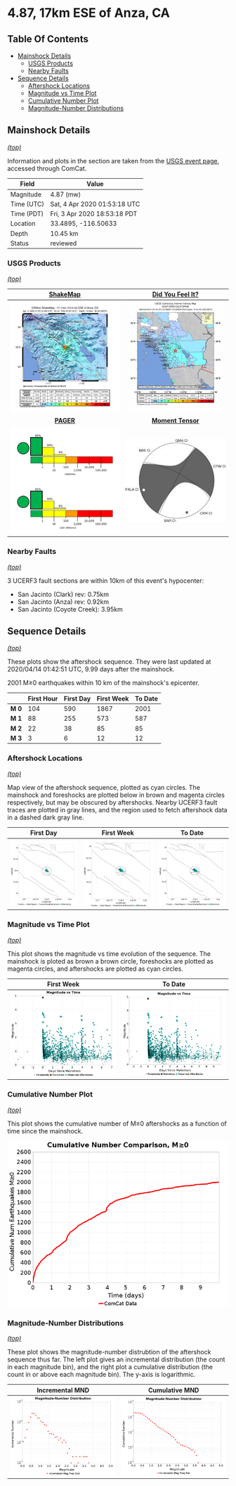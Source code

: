 # 4.87, 17km ESE of Anza, CA

## Table Of Contents

* [Mainshock Details](#mainshock-details)
  * [USGS Products](#usgs-products)
  * [Nearby Faults](#nearby-faults)
* [Sequence Details](#sequence-details)
  * [Aftershock Locations](#aftershock-locations)
  * [Magnitude vs Time Plot](#magnitude-vs-time-plot)
  * [Cumulative Number Plot](#cumulative-number-plot)
  * [Magnitude-Number Distributions](#magnitude-number-distributions)

## Mainshock Details
*[(top)](#table-of-contents)*

Information and plots in the section are taken from the [USGS event page](https://earthquake.usgs.gov/earthquakes/eventpage/ci39126079), accessed through ComCat.

| Field | Value |
|-----|-----|
| Magnitude | 4.87 (mw) |
| Time (UTC) | Sat, 4 Apr 2020 01:53:18 UTC |
| Time (PDT) | Fri, 3 Apr 2020 18:53:18 PDT |
| Location | 33.4895, -116.50633 |
| Depth | 10.45 km |
| Status | reviewed |

### USGS Products
*[(top)](#table-of-contents)*

| <center>**[ShakeMap](https://earthquake.usgs.gov/earthquakes/eventpage/ci39126079/shakemap/)**</center> | <center>**[Did You Feel It?](https://earthquake.usgs.gov/earthquakes/eventpage/ci39126079/dyfi/)**</center> |
|-----|-----|
| ![ShakeMap](resources/ci39126079_shakemap.jpg) | ![DYFI](resources/ci39126079_dyfi.jpg) |
| <center>**[PAGER](https://earthquake.usgs.gov/earthquakes/eventpage/ci39126079/pager/)**</center> | <center>**[Moment Tensor](https://earthquake.usgs.gov/earthquakes/eventpage/ci39126079/moment-tensor/)**</center> |
| ![PEGER](resources/ci39126079_pager.png) | ![Mechanism](resources/ci39126079_mechanism.jpg) |

### Nearby Faults
*[(top)](#table-of-contents)*


3 UCERF3 fault sections are within 10km of this event's hypocenter:

* San Jacinto (Clark) rev: 0.75km
* San Jacinto (Anza) rev: 0.92km
* San Jacinto (Coyote Creek): 3.95km
## Sequence Details
*[(top)](#table-of-contents)*

These plots show the aftershock sequence. They were last updated at 2020/04/14 01:42:51 UTC, 9.99 days after the mainshock.

2001 M&ge;0 earthquakes within 10 km of the mainshock's epicenter.


|  | First Hour | First Day | First Week | To Date |
|-----|-----|-----|-----|-----|
| **M 0** | 104 | 590 | 1867 | 2001 |
| **M 1** | 88 | 255 | 573 | 587 |
| **M 2** | 22 | 38 | 85 | 85 |
| **M 3** | 3 | 6 | 12 | 12 |
### Aftershock Locations
*[(top)](#table-of-contents)*

Map view of the aftershock sequence, plotted as cyan circles. The mainshock  and foreshocks are plotted below in brown and magenta circles respectively, but may be obscured by aftershocks. Nearby UCERF3 fault traces are plotted in gray lines, and the region used to fetch aftershock data in a dashed dark gray line.

| First Day | First Week | To Date |
|-----|-----|-----|
| ![First Day](resources/map_first_day.png) | ![First Day](resources/map_first_week.png) | ![First Day](resources/map_to_date.png) |

### Magnitude vs Time Plot
*[(top)](#table-of-contents)*

This plot shows the magnitude vs time evolution of the sequence. The mainshock is ploted as brown a brown circle, foreshocks are plotted as magenta circles, and aftershocks are plotted as cyan circles.

| First Week | To Date |
|-----|-----|
| ![Mag vs Time Plot](resources/aftershocks_mag_vs_time_week.png) | ![Mag vs Time Plot](resources/aftershocks_mag_vs_time.png) |

### Cumulative Number Plot
*[(top)](#table-of-contents)*

This plot shows the cumulative number of M&ge;0 aftershocks as a function of time since the mainshock.

![Time Func](resources/aftershocks_vs_time.png)

### Magnitude-Number Distributions
*[(top)](#table-of-contents)*

These plot shows the magnitude-number distrubtion of the aftershock sequence thus far. The left plot gives an incremental distribution (the count in each magnitude bin), and the right plot a cumulative distribution (the count in or above each magnitude bin). The y-axis is logarithmic.

| Incremental MND | Cumulative MND |
|-----|-----|
| ![Incremental](resources/aftershocks_mag_num_incremental.png) | ![Cumulative](resources/aftershocks_mag_num_cumulative.png) |

